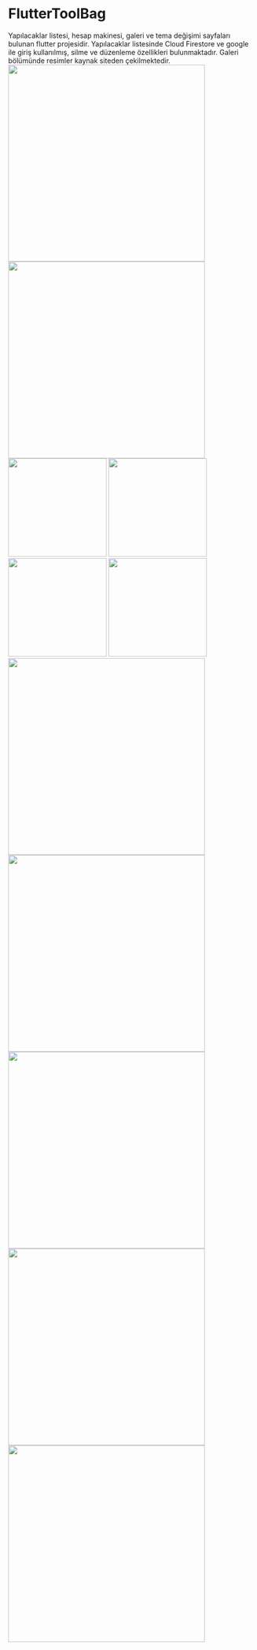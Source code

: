 # FlutterToolBag
Yapılacaklar listesi, hesap makinesi, galeri ve tema değişimi sayfaları bulunan  flutter projesidir. 
Yapılacaklar listesinde Cloud Firestore ve google ile giriş kullanılmış, silme ve düzenleme özellikleri bulunmaktadır.
Galeri bölümünde resimler kaynak siteden çekilmektedir.
<img src="https://github.com/EsracanGungor/FlutterToolBag/blob/main/mainpage.png" width="400"/>
<img src="https://github.com/EsracanGungor/FlutterToolBag/blob/main/mainpage1.png" width="400"/> 
<br>
<img src="https://github.com/EsracanGungor/FlutterToolBag/blob/main/todo.png" width="200"/>
<img src="https://github.com/EsracanGungor/FlutterToolBag/blob/main/todo2.png" width="200"/> 
<img src="https://github.com/EsracanGungor/FlutterToolBag/blob/main/todo3.png" width="200"/> 
<img src="https://github.com/EsracanGungor/FlutterToolBag/blob/main/todo4.png" width="200"/> 
<img src="https://github.com/EsracanGungor/FlutterToolBag/blob/main/gallery.png" width="400"/> 
<img src="https://github.com/EsracanGungor/FlutterToolBag/blob/main/gallery2.png" width="400"/> 
<img src="https://github.com/EsracanGungor/FlutterToolBag/blob/main/gallery3.png" width="400"/> 
<img src="https://github.com/EsracanGungor/FlutterToolBag/blob/main/calculator.png" width="400"/> 
<img src="https://github.com/EsracanGungor/FlutterToolBag/blob/main/themesettings.png" width="400"/> 

